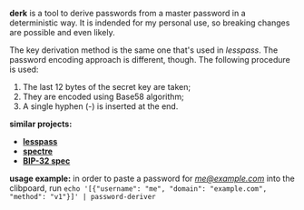 **derk** is a tool to derive passwords from a master password in a deterministic way.
It is indended for my personal use, so breaking changes are possible and even likely.

The key derivation method is the same one that's used in *lesspass*.
The password encoding approach is different, though.
The following procedure is used:

1. The last 12 bytes of the secret key are taken;
2. They are encoded using Base58 algorithm;
3. A single hyphen (-) is inserted at the end.

**similar projects:**
- [**lesspass**](https://github.com/lesspass/lesspass)
- [**spectre**](https://spectre.app)
- [**BIP-32 spec**](https://github.com/bitcoin/bips/blob/master/bip-0032.mediawiki)

**usage example:** in order to paste a password for *me@example.com* into the clibpoard,
run `echo '[{"username": "me", "domain": "example.com", "method": "v1"}]' | password-deriver`

